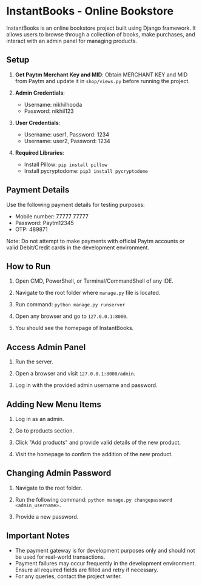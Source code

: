 # InstantBooks - Online Bookstore

InstantBooks is an online bookstore project built using Django framework. It allows users to browse through a collection of books, make purchases, and interact with an admin panel for managing products.

## Setup

1. **Get Paytm Merchant Key and MID**: Obtain MERCHANT KEY and MID from Paytm and update it in `shop/views.py` before running the project.

2. **Admin Credentials**:
   - Username: nikhilhooda
   - Password: nikhil123

3. **User Credentials**:
   - Username: user1, Password: 1234
   - Username: user2, Password: 1234

4. **Required Libraries**:
   - Install Pillow: ``` pip install pillow ```
   - Install pycryptodome: ``` pip3 install pycryptodome ```

## Payment Details

Use the following payment details for testing purposes:
- Mobile number: 77777 77777
- Password: Paytm12345
- OTP: 489871

Note: Do not attempt to make payments with official Paytm accounts or valid Debit/Credit cards in the development environment.

## How to Run

1. Open CMD, PowerShell, or Terminal/CommandShell of any IDE.

2. Navigate to the root folder where `manage.py` file is located.

3. Run command: ``` python manage.py runserver ```

4. Open any browser and go to `127.0.0.1:8000`.

5. You should see the homepage of InstantBooks.

## Access Admin Panel

1. Run the server.

2. Open a browser and visit `127.0.0.1:8000/admin`.

3. Log in with the provided admin username and password.

## Adding New Menu Items

1. Log in as an admin.

2. Go to products section.

3. Click "Add products" and provide valid details of the new product.

4. Visit the homepage to confirm the addition of the new product.

## Changing Admin Password

1. Navigate to the root folder.

2. Run the following command: ``` python manage.py changepassword <admin_username>. ```

3. Provide a new password.

## Important Notes

- The payment gateway is for development purposes only and should not be used for real-world transactions.
- Payment failures may occur frequently in the development environment. Ensure all required fields are filled and retry if necessary.
- For any queries, contact the project writer.
